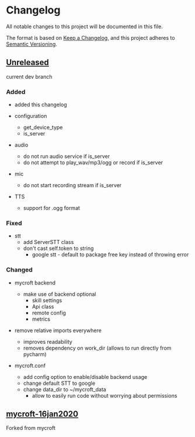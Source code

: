 # Changelog

All notable changes to this project will be documented in this file.

The format is based on [Keep a Changelog](https://keepachangelog.com/en/1.0.0/),
and this project adheres to [Semantic Versioning](https://semver.org/spec/v2.0.0.html).

## [Unreleased]

current dev branch

### Added

- added this changelog

- configuration
    - get_device_type
    - is_server
    
- audio
    - do not run audio service if is_server
    - do not attempt to play_wav/mp3/ogg or record if is_server

- mic
    - do not start recording stream if is_server
    
- TTS
    - support for .ogg format 
    
### Fixed

- stt
    - add ServerSTT class
    - don't cast self.token to string
        - google stt - default to package free key instead of throwing error


### Changed

- mycroft backend
    - make use of backend optional
        - skill settings
        - Api class
        - remote config
        - metrics
    
- remove relative imports everywhere
    - improves readability
    - removes dependency on work_dir (allows to run directly from pycharm)
    
    
- mycroft.conf
    - add config option to enable/disable backend usage
    - change default STT to google
    - change data_dir to ~/mycroft_data
        - allow to easily run code without worrying about permissions
   
## [mycroft-16jan2020]

Forked from mycroft

[unreleased]: https://github.com/NeonJarbas/NeonCore/tree/dev
[mycroft-16jan2020]: https://github.com/NeonJarbas/NeonCore/tree/mycroft/16/01/2020
